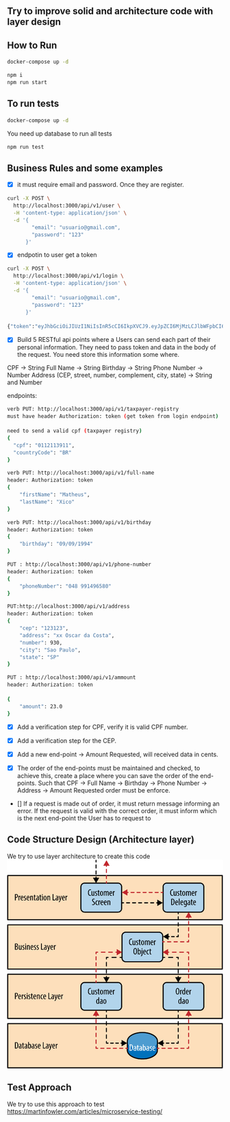 ## Try to improve solid and architecture code with layer design

## How to Run

```bash
docker-compose up -d
```

```bash
npm i
npm run start
```

## To run tests

```bash
docker-compose up -d
```

You need up database to run all tests

```bash
npm run test
```

## Business Rules and some examples

- [x] it must require email and password. Once they are register.

```bash
curl -X POST \
  http://localhost:3000/api/v1/user \
  -H 'content-type: application/json' \
  -d '{
        "email": "usuario@gmail.com",
        "password": "123"
      }'

```

- [x] endpotin to user get a token

```bash
curl -X POST \
  http://localhost:3000/api/v1/login \
  -H 'content-type: application/json' \
  -d '{
        "email": "usuario@gmail.com",
        "password": "123"
      }'

{"token":"eyJhbGciOiJIUzI1NiIsInR5cCI6IkpXVCJ9.eyJpZCI6MjMzLCJlbWFpbCI6InVzdWFyaW9AZ21haWwuY29tIiwiaWF0IjoxNTk4ODE2MjczLCJleHAiOjE1OTg4MjM0NzN9.yUT7yByycCyxigIqnKkGL0OYx0MdhLxi_zh9uaYzmkQ"}%

```

- [x] Build 5 RESTful api points where a Users can send each part of their personal information. They need to pass token and data in the body of the request. You need store this information some where.

CPF -> String
Full Name -> String
Birthday -> String
Phone Number -> Number
Address (CEP, street, number, complement, city, state) -> String and Number

endpoints:

```bash
verb PUT: http://localhost:3000/api/v1/taxpayer-registry
must have header Authorization: token (get token from login endpoint)

need to send a valid cpf (taxpayer registry)
{
  "cpf": "0112113911",
  "countryCode": "BR"
}
```

```bash
verb PUT: http://localhost:3000/api/v1/full-name
header: Authorization: token
{
    "firstName": "Matheus",
    "lastName": "Xico"
}
```

```bash
verb PUT: http://localhost:3000/api/v1/birthday
header: Authorization: token
{
    "birthday": "09/09/1994"
}
```

```bash
PUT : http://localhost:3000/api/v1/phone-number
header: Authorization: token
{
    "phoneNumber": "048 991496580"
}
```

```bash
PUT:http://localhost:3000/api/v1/address
header: Authorization: token
{
    "cep": "123123",
    "address": "xx Oscar da Costa",
    "number": 930,
    "city": "Sao Paulo",
    "state": "SP"
}

```

```bash
PUT : http://localhost:3000/api/v1/ammount
header: Authorization: token

{
    "amount": 23.0
}
```

- [x] Add a verification step for CPF, verify it is valid CPF number.
- [x] Add a verification step for the CEP.
- [x] Add a new end-point -> Amount Requested, will received data in cents.

- [x] The order of the end-points must be maintained and checked, to achieve this, create a place where you can save the order of the end-points. Such that CPF -> Full Name -> Birthday -> Phone Number -> Address -> Amount Requested order must be enforce.
- [] If a request is made out of order, it must return message informing an error. If the request is valid with the correct order, it must inform which is the next end-point the User has to request to

## Code Structure Design (Architecture layer)

We try to use layer architecture to create this code
![](./layer.png)

## Test Approach

We try to use this approach to test https://martinfowler.com/articles/microservice-testing/
